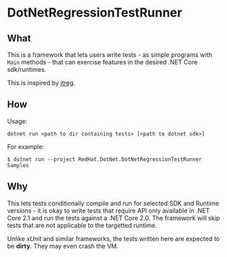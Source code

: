 # DotNetRegressionTestRunner

## What

This is a framework that lets users write tests - as simple programs
with `Main` methods - that can exercise features in the desired .NET
Core sdk/runtimes.

This is inspired by
[jtreg](http://openjdk.java.net/jtreg/).

## How

Usage:

    dotnet run <path to dir containing tests> [<path to dotnet sdk>]

For example:

    $ dotnet run --project RedHat.DotNet.DotNetRegressionTestRunner Samples

## Why

This lets tests conditionally compile and run for selected SDK and
Runtime versions - it is okay to write tests that require API only
available in .NET Core 2.1 and run the tests against a .NET Core 2.0.
The framework will skip tests that are not applicable to the targetted
runtime.

Unlike *xUnit* and similar frameworks, the tests written here are
expected to be **dirty**. They may even crash the VM.
